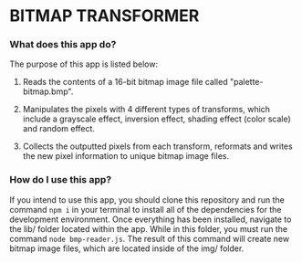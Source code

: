 # BITMAP TRANSFORMER

### What does this app do?

The purpose of this app is listed below:

1) Reads the contents of a 16-bit bitmap image file called "palette-bitmap.bmp".

2) Manipulates the pixels with 4 different types of transforms, which include a grayscale effect, inversion effect, shading effect (color scale) and random effect.

3) Collects the outputted pixels from each transform, reformats and writes the new pixel information to unique bitmap image files.

### How do I use this app?

If you intend to use this app, you should clone this repository and run the command `npm i` in your terminal to install all of the dependencies for the development environment. Once everything has been installed, navigate to the lib/ folder located within the app. While in this folder, you must run the command `node bmp-reader.js`. The result of this command will create new bitmap image files, which are located inside of the img/ folder.
